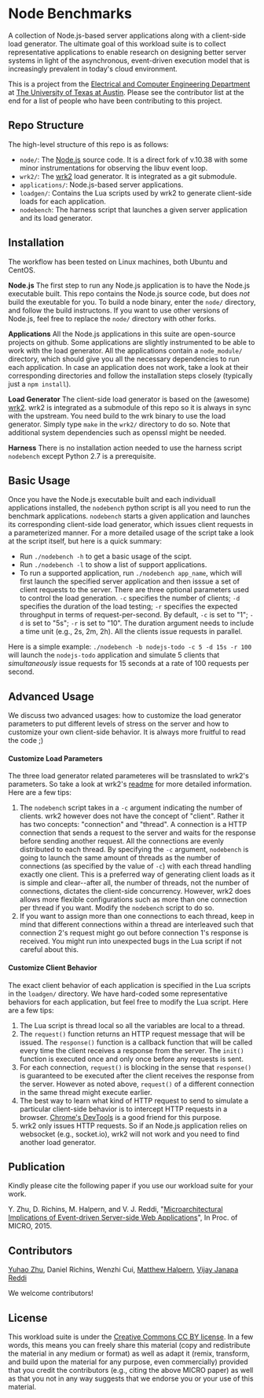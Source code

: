 # Node Benchmarks
A collection of Node.js-based server applications along with a client-side load generator. The ultimate goal of this workload suite is to collect representative applications to enable research on designing better server systems in light of the asynchronous, event-driven execution model that is increasingly prevalent in today's cloud environment.

This is a project from the [Electrical and Computer Engineering Department](http://www.ece.utexas.edu/) at [The University of Texas at Austin](http://www.utexas.edu/). Please see the contributor list at the end for a list of people who have been contributing to this project.

## Repo Structure
The high-level structure of this repo is as follows:

* `node/`: The [Node.js](https://github.com/nodejs/node) source code. It is a direct fork of v.10.38 with some minor instrumentations for observing the libuv event loop.
* `wrk2/`: The [wrk2](https://github.com/giltene/wrk2) load generator. It is integrated as a git submodule.
* `applications/`: Node.js-based server applications.
* `loadgen/`: Contains the Lua scripts used by wrk2 to generate client-side loads for each application.
* `nodebench`: The harness script that launches a given server application and its load generator.

## Installation
The workflow has been tested on Linux machines, both Ubuntu and CentOS.

**Node.js** The first step to run any Node.js application is to have the Node.js executable built. This repo contains the Node.js source code, but does *not* build the exeutable for you. To build a node binary, enter the `node/` directory, and follow the build instructons. If you want to use other versions of Node.js, feel free to replace the `node/` directory with other forks.

**Applications** All the Node.js applications in this suite are open-source projects on github. Some applications are slightly instrumented to be able to work with the load generator. All the applications contain a `node_module/` directory, which should give you all the necessary dependencies to run each application. In case an application does not work, take a look at their corresponding directories and follow the installation steps closely (typically just a `npm install`).

**Load Generator** The client-side load generator is based on the (awesome) [wrk2](https://github.com/giltene/wrk2). wrk2 is integrated as a submodule of this repo so it is always in sync with the upstream. You need build to the wrk binary to use the load generator. Simply type `make` in the `wrk2/` directory to do so. Note that additional system dependencies such as openssl might be needed.

**Harness** There is no installation action needed to use the harness script `nodebench` except Python 2.7 is a prerequisite.

## Basic Usage
Once you have the Node.js executable built and each individuall applications installed, the `nodebench` python script is all you need to run the benchmark applications. `nodebench` starts a given application and launches its corresponding client-side load generator, which issues client requests in a parameterized manner. For a more detailed usage of the script take a look at the script itself, but here is a quick summary:
* Run `./nodebench -h` to get a basic usage of the scipt.
* Run `./nodebench -l` to show a list of support applications.
* To run a supported application, run `./nodebench app_name`, which will first launch the specified server application and then isssue a set of client requests to the server. There are three optional parameters used to control the load generation. `-c` specifies the number of clients; `-d` specifies the duration of the load testing; `-r` specifies the expected throughput in terms of request-per-second. By default, `-c` is set to "1"; `-d` is set to "5s"; `-r` is set to "10". The duration argument needs to include a time unit (e.g., 2s, 2m, 2h). All the clients issue requests in parallel.

Here is a simple example: `./nodebench -b nodejs-todo -c 5 -d 15s -r 100` will launch the `nodejs-todo` application and simulate 5 clients that *simultaneously* issue requests for 15 seconds at a rate of 100 requests per second.

## Advanced Usage

We discuss two advanced usages: how to customize the load generator parameters to put different levels of stress on the server and how to customize your own client-side behavior. It is always more fruitful to read the code ;)

#### Customize Load Parameters
The three load generator related parameteres will be trasnslated to wrk2's parameters. So take a look at wrk2's [readme](https://github.com/giltene/wrk2/tree/c4250acb6921c13f8dccfc162d894bd7135a2979) for more detailed information. Here are a few tips:

1. The `nodebench` script takes in a `-c` argument indicating the number of clients. wrk2 however does not have the concept of "client". Rather it has two concepts: "connection" and "thread". A connection is a HTTP connection that sends a request to the server and waits for the response before sending another request. All the connections are evenly distributed to each thread. By specifying the `-c` argument, `nodebench` is going to launch the same amount of threads as the number of connections (as specified by the value of `-c`) with each thread handling exactly one client. This is a preferred way of generating client loads as it is simple and clear--after all, the number of threads, not the number of connections, dictates the client-side concurrency. However, wrk2 does allows more flexible configurations such as more than one connection per thread if you want. Modify the `nodebench` script to do so.
2. If you want to assign more than one connections to each thread, keep in mind that different connections within a thread are interleaved such that connection 2's request might go out before connection 1's response is received. You might run into unexpected bugs in the Lua script if not careful about this.

#### Customize Client Behavior
The exact client behavior of each application is specified in the Lua scripts in the `loadgen/` directory. We have hard-coded some representative behaviors for each application, but feel free to modify the Lua script. Here are a few tips:

1. The Lua script is thread local so all the variables are local to a thread.
2. The `request()` function returns an HTTP request message that will be issued. The `response()` function is a callback function that will be called every time the client receives a response from the server. The `init()` function is executed once and only once before any requests is sent.
3. For each connection, `request()` is blocking in the sense that `response()` is guaranteed to be executed after the client receives the response from the server. However as noted above, `request()` of a different connection in the same thread might execute earlier.
4. The best way to learn what kind of HTTP request to send to simulate a particular client-side behavior is to intercept HTTP requests in a browser. [Chrome's DevTools](https://developer.chrome.com/devtools/docs/network) is a good friend for this purpose.
5. wrk2 only issues HTTP requests. So if an Node.js application relies on websocket (e.g., socket.io), wrk2 will not work and you need to find another load generator.

## Publication
Kindly please cite the following paper if you use our workload suite for your work.

Y. Zhu, D. Richins, M. Halpern, and V. J. Reddi, "[Microarchitectural Implications of Event-driven Server-side Web Applications](http://yuhaozhu.com/pubs/micro15.pdf)", In Proc. of MICRO, 2015.

## Contributors
[Yuhao Zhu](http://yuhaozhu.com/), Daniel Richins, Wenzhi Cui, [Matthew Halpern](http://matthewhalpern.com/), [Vijay Janapa Reddi](http://3nity.io/~vj/)

We welcome contributors!

## License
This workload suite is under the [Creative Commons CC BY license](https://creativecommons.org/licenses/by/4.0/). In a few words, this means you can freely share this material (copy and redistribute the material in any medium or format) as well as adapt it (remix, transform, and build upon the material for any purpose, even commercially) provided that you credit the contributors (e.g., citing the above MICRO paper) as well as that you not in any way suggests that we endorse you or your use of this material.
